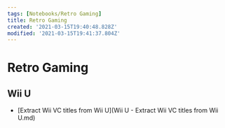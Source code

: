 ```yaml
---
tags: [Notebooks/Retro Gaming]
title: Retro Gaming
created: '2021-03-15T19:40:48.828Z'
modified: '2021-03-15T19:41:37.804Z'
---
```


# Retro Gaming

## Wii U

* [Extract Wii VC titles from Wii U](Wii U - Extract Wii VC titles from Wii U.md)

